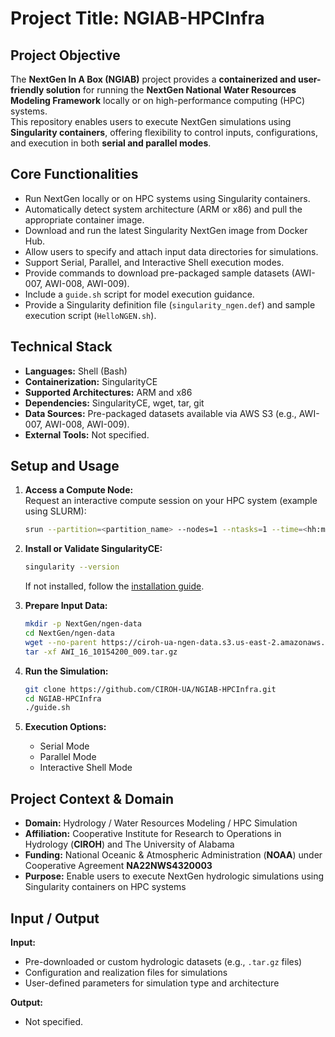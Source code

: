 # Project Title: **NGIAB-HPCInfra**

## Project Objective  
The **NextGen In A Box (NGIAB)** project provides a **containerized and user-friendly solution** for running the **NextGen National Water Resources Modeling Framework** locally or on high-performance computing (HPC) systems.  
This repository enables users to execute NextGen simulations using **Singularity containers**, offering flexibility to control inputs, configurations, and execution in both **serial and parallel modes**.

## Core Functionalities  
- Run NextGen locally or on HPC systems using Singularity containers.  
- Automatically detect system architecture (ARM or x86) and pull the appropriate container image.  
- Download and run the latest Singularity NextGen image from Docker Hub.  
- Allow users to specify and attach input data directories for simulations.  
- Support Serial, Parallel, and Interactive Shell execution modes.  
- Provide commands to download pre-packaged sample datasets (AWI-007, AWI-008, AWI-009).  
- Include a `guide.sh` script for model execution guidance.  
- Provide a Singularity definition file (`singularity_ngen.def`) and sample execution script (`HelloNGEN.sh`).  

## Technical Stack  
- **Languages:** Shell (Bash)  
- **Containerization:** SingularityCE  
- **Supported Architectures:** ARM and x86  
- **Dependencies:** SingularityCE, wget, tar, git  
- **Data Sources:** Pre-packaged datasets available via AWS S3 (e.g., AWI-007, AWI-008, AWI-009).  
- **External Tools:** Not specified.  

## Setup and Usage  
1. **Access a Compute Node:**  
   Request an interactive compute session on your HPC system (example using SLURM):  
   ```bash
   srun --partition=<partition_name> --nodes=1 --ntasks=1 --time=<hh:mm:ss> --pty bash
   ```  

2. **Install or Validate SingularityCE:**  
   ```bash
   singularity --version
   ```  
   If not installed, follow the [installation guide](https://docs.sylabs.io/guides/4.0/admin-guide/installation.html#installation-on-linux).  

3. **Prepare Input Data:**  
   ```bash
   mkdir -p NextGen/ngen-data
   cd NextGen/ngen-data
   wget --no-parent https://ciroh-ua-ngen-data.s3.us-east-2.amazonaws.com/AWI-009/AWI_16_10154200_009.tar.gz
   tar -xf AWI_16_10154200_009.tar.gz
   ```  

4. **Run the Simulation:**  
   ```bash
   git clone https://github.com/CIROH-UA/NGIAB-HPCInfra.git
   cd NGIAB-HPCInfra
   ./guide.sh
   ```  

5. **Execution Options:**  
   - Serial Mode  
   - Parallel Mode  
   - Interactive Shell Mode  

## Project Context & Domain  
- **Domain:** Hydrology / Water Resources Modeling / HPC Simulation  
- **Affiliation:** Cooperative Institute for Research to Operations in Hydrology (**CIROH**) and The University of Alabama  
- **Funding:** National Oceanic & Atmospheric Administration (**NOAA**) under Cooperative Agreement **NA22NWS4320003**  
- **Purpose:** Enable users to execute NextGen hydrologic simulations using Singularity containers on HPC systems  

## Input / Output  
**Input:**  
- Pre-downloaded or custom hydrologic datasets (e.g., `.tar.gz` files)  
- Configuration and realization files for simulations  
- User-defined parameters for simulation type and architecture  

**Output:**  
- Not specified.  
